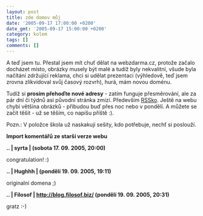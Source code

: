 ```yaml
---
layout: post
title: zde domov můj
date: '2005-09-17 17:00:00 +0200'
date_gmt: '2005-09-17 15:00:00 +0200'
category: kolem
tags: []
comments: []
---
```

<p>A teď jsem tu. Přestal jsem mít chuť dělat na webzdarma.cz, protože začalo docházet
místo, obrázky musely být malé a tudíž byly nekvalitní, všude byla načítání zdržující
reklama, chci si udělat prezentaci (výhledově, teď jsem zrovna zlikvidoval svůj
časový rozvrh), hurá, mám novou doménu.</p>
<p>Tudíž si <strong>prosím přehoďte nové adresy</strong> - zatím funguje přesměrování, ale za pár dní či
týdnů asi původní stránka zmizí. Především <a href="rss.php">RSSko</a>. Ještě na webu chybí většina obrázků - přibudou buď přes
noc nebo v pondělí.  A můžete se
začít těšit - už se těším, co napíšu příště :).</p>
<p>Pozn.: V položce škola už naskakují sešity, kdo potřebuje, nechť si poslouží.</p>
<div class="import-komentaru">
<p><strong>Import komentářů ze starší verze webu</strong></p>
<div class="comment">
<p style="font-weight:bold"><span class="compredmet">..</span> | <span class="comname">syrta</span> | (sobota&nbsp;17.&nbsp;09.&nbsp;2005,&nbsp;20:00)</p>
<p>congratulation! :) </p>
</div>
<div class="comment">
<p style="font-weight:bold"><span class="compredmet">..</span> | <span class="comname">Hughhh</span> | (pondělí&nbsp;19.&nbsp;09.&nbsp;2005,&nbsp;19:11)</p>
<p>originalni domena ;) </p>
</div>
<div class="comment">
<p style="font-weight:bold"><span class="compredmet">..</span> | <span class="comname">Filosof</span> |  <a href="http://blog.filosof.biz/">http://blog.filosof.biz/</a> (pondělí&nbsp;19.&nbsp;09.&nbsp;2005,&nbsp;20:31)</p>
<p>gratz :-) </p>
</div>
</div>
